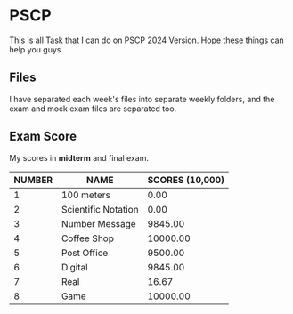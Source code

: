 # PSCP

This is all Task that I can do on PSCP 2024 Version. Hope these things can help you guys


## Files

I have separated each week's files into separate weekly folders, and the exam and mock exam files are separated too.

## Exam Score

My scores in **midterm** and final exam.

|NUMBER          |NAME                           |SCORES (10,000)              |
|----------------|-------------------------------|-----------------------------|
|1               |100 meters                     |0.00                         |
|2               |Scientific Notation            |0.00                         |
|3               |Number Message                 |9845.00                      |
|4               |Coffee Shop                    |10000.00                     |
|5               |Post Office                    |9500.00                      |
|6               |Digital                        |9845.00                      |
|7               |Real                           |16.67                        |
|8               |Game                           |10000.00                     |
